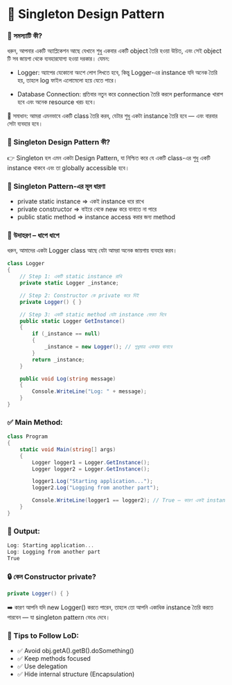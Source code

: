 # 🔑 Singleton Design Pattern

### 🧠 সমস্যাটি কী?

ধরুন, আপনার একটি অ্যাপ্লিকেশন আছে যেখানে শুধু একবার একটি object তৈরি হওয়া উচিত, এবং সেই object টি সব জায়গা থেকে ব্যবহারযোগ্য হওয়া দরকার। যেমন:

- Logger: অ্যাপের যেকোনো অংশে লোগ লিখতে হবে, কিন্তু Logger-এর instance যদি অনেক তৈরি হয়, তাহলে log ফাইল এলোমেলো হয়ে যেতে পারে।

- Database Connection: প্রতিবার নতুন করে connection তৈরি করলে performance খারাপ হবে এবং অনেক resource খরচ হবে।

🤔 সমাধান: আমরা এমনভাবে একটি class তৈরি করব, যেটার শুধু একটা instance তৈরি হবে — এবং বারবার সেটা ব্যবহার হবে।

### 🎯 Singleton Design Pattern কী?

👉 Singleton হল এমন একটা Design Pattern, যা নিশ্চিত করে যে একটি class-এর শুধু একটি instance থাকবে এবং তা globally accessible হবে।

### 🧱 Singleton Pattern-এর মূল ধারণা

- private static instance => একই instance ধরে রাখে
- private constructor => বাইরে থেকে new করে বানাতে না পারে
- public static method => instance access করার জন্য method

### 📌 উদাহরণ – ধাপে ধাপে

ধরুন, আমাদের একটা Logger class আছে যেটা আমরা অনেক জায়গায় ব্যবহার করব।

```cs
class Logger
{
    // Step 1: একটি static instance রাখি
    private static Logger _instance;

    // Step 2: Constructor কে private করে দিই
    private Logger() { }

    // Step 3: একটি static method যেটা instance ফেরত দিবে
    public static Logger GetInstance()
    {
        if (_instance == null)
        {
            _instance = new Logger(); // শুধুমাত্র একবার বানাবে
        }
        return _instance;
    }

    public void Log(string message)
    {
        Console.WriteLine("Log: " + message);
    }
}


```

### ✅ Main Method:

```cs
class Program
{
    static void Main(string[] args)
    {
        Logger logger1 = Logger.GetInstance();
        Logger logger2 = Logger.GetInstance();

        logger1.Log("Starting application...");
        logger2.Log("Logging from another part");

        Console.WriteLine(logger1 == logger2); // True — কারণ একই instance
    }
}


```

### 🎯 Output:

```cs
Log: Starting application...
Log: Logging from another part
True


```

### 🔒 কেন Constructor private?

```cs
private Logger() { }

```

➡️ কারণ আপনি যদি new Logger() করতে পারেন, তাহলে তো আপনি একাধিক instance তৈরি করতে পারবেন — যা singleton pattern ভেঙে দেবে।

### 🔧 Tips to Follow LoD:

- ✅ Avoid obj.getA().getB().doSomething()
- ✅ Keep methods focused
- ✅ Use delegation
- ✅ Hide internal structure (Encapsulation)

